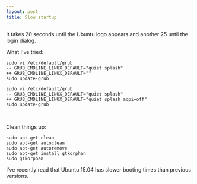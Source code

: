 ```yaml
---
layout: post
title: Slow startup
...
```


It takes 20 seconds until the Ubuntu logo appears and another 25 until the login
dialog.


What I've tried:

~~~~~~~~~~~~~~~~~~~~~~~~~~~~~~~~~~~~~~~~~~~~~~~~~~~~~~~~~~~~~~~~~~~~~~~~~~~~~~~~
sudo vi /etc/default/grub
-- GRUB_CMDLINE_LINUX_DEFAULT="quiet splash"
++ GRUB_CMDLINE_LINUX_DEFAULT=""
sudo update-grub
~~~~~~~~~~~~~~~~~~~~~~~~~~~~~~~~~~~~~~~~~~~~~~~~~~~~~~~~~~~~~~~~~~~~~~~~~~~~~~~~

~~~~~~~~~~~~~~~~~~~~~~~~~~~~~~~~~~~~~~~~~~~~~~~~~~~~~~~~~~~~~~~~~~~~~~~~~~~~~~~~
sudo vi /etc/default/grub
-- GRUB_CMDLINE_LINUX_DEFAULT="quiet splash"
++ GRUB_CMDLINE_LINUX_DEFAULT="quiet splash acpi=off"
sudo update-grub
~~~~~~~~~~~~~~~~~~~~~~~~~~~~~~~~~~~~~~~~~~~~~~~~~~~~~~~~~~~~~~~~~~~~~~~~~~~~~~~~
<!--more--> 
Clean things up:

~~~~~~~~~~~~~~~~~~~~~~~~~~~~~~~~~~~~~~~~~~~~~~~~~~~~~~~~~~~~~~~~~~~~~~~~~~~~~~~~
sudo apt-get clean
sudo apt-get autoclean
sudo apt-get autoremove
sudo apt-get install gtkorphan
sudo gtkorphan
~~~~~~~~~~~~~~~~~~~~~~~~~~~~~~~~~~~~~~~~~~~~~~~~~~~~~~~~~~~~~~~~~~~~~~~~~~~~~~~~

I've recently read that Ubuntu 15.04 has slower booting times than previous
versions.